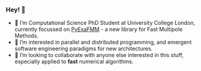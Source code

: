 ### Hey! 👋

- 🔭 I’m Computational Science PhD Student at University College London, currently focussed on [PyExaFMM](https://github.com/exafmm/pyexafmm) - a new library for Fast Multipole Methods.
- 🚀  I’m interested in parallel and distributed programming, and emergent software engineering paradigms for new architectures.
- 👯 I’m looking to collaborate with anyone else interested in this stuff, especially applied to __fast__ numerical algorithms. 

